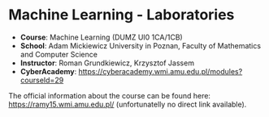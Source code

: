 # Machine Learning - Laboratories

* **Course**: Machine Learning (DUMZ UI0 1CA/1CB)
* **School**: Adam Mickiewicz University in Poznan, Faculty of Mathematics and Computer Science
* **Instructor**: Roman Grundkiewicz, Krzysztof Jassem
* **CyberAcademy**: https://cyberacademy.wmi.amu.edu.pl/modules?courseId=29

The official information about the course can be found here: https://ramy15.wmi.amu.edu.pl/ (unfortunatelly no direct link available).

